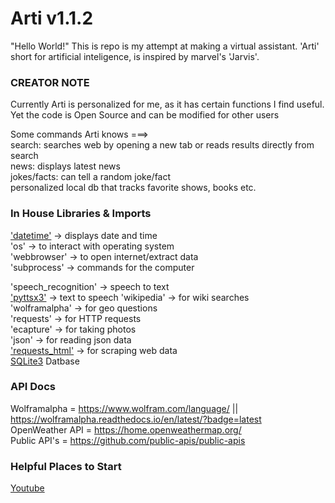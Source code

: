 # Arti v1.1.2

"Hello World!"
This is repo is my attempt at making a virtual assistant. 'Arti' short for artificial inteligence, is inspired by marvel's 'Jarvis'. 

<h3>CREATOR NOTE</h3>  
Currently Arti is personalized for me, as it has certain functions I find useful. Yet the code is Open Source and can be modified for other users

Some commands Arti knows ===>   
search: searches web by opening a new tab or reads results directly from search     
news: displays latest news  
jokes/facts: can tell a random joke/fact  
personalized local db that tracks favorite shows, books etc.     

<h3>In House Libraries & Imports</h3>

<a href="https://docs.python.org/3/library/datetime.html#" target="_blank">'datetime'</a> -> displays date and time    
'os' -> to interact with operating system   
'webbrowser' -> to open internet/extract data   
'subprocess' -> commands for the computer   

'speech_recognition' -> speech to text  
<a href="https://pypi.org/project/pyttsx3/" target="_blank">'pyttsx3'</a> -> text to speech 
'wikipedia' -> for wiki searches    
'wolframalpha' -> for geo questions  
'requests' -> for HTTP requests     
'ecapture' -> for taking photos     
'json' -> for reading json data   
<a href="https://docs.python-requests.org/projects/requests-html/en/stable/">'requests_html'</a>  -> for scraping web data  
<a href="https://docs.python.org/3/library/sqlite3.html">SQLite3</a> Datbase


<h3>API Docs</h3>

Wolframalpha = https://www.wolfram.com/language/  || https://wolframalpha.readthedocs.io/en/latest/?badge=latest  
OpenWeather API = https://home.openweathermap.org/  
Public API's = https://github.com/public-apis/public-apis 


<h3>Helpful Places to Start</h3> 

<a href="https://www.youtube.com/results?search_query=coding+a+personal+assistant+" target="_blank">Youtube</a>

<!--
Other Docs

https://github.com/mmirthula02/AI-Personal-Voice-assistant-using-Python/blob/master/venv/virtual.py

https://practicaldatascience.co.uk/data-science/how-to-scrape-google-search-results-using-python 


-->
